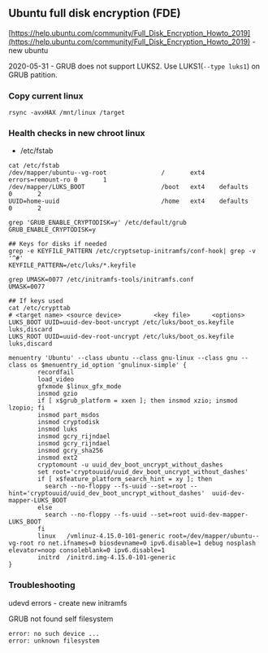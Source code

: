## Ubuntu full disk encryption (FDE)

[https://help.ubuntu.com/community/Full_Disk_Encryption_Howto_2019](https://help.ubuntu.com/community/Full_Disk_Encryption_Howto_2019) - new ubuntu

2020-05-31 - GRUB does not support LUKS2. Use LUKS1(`--type luks1`) on GRUB patition.

### Copy current linux

```
rsync -avxHAX /mnt/linux /target
```

### Health checks in new chroot linux

- /etc/fstab

```
cat /etc/fstab
/dev/mapper/ubuntu--vg-root               /       ext4    errors=remount-ro 0       1
/dev/mapper/LUKS_BOOT                     /boot   ext4    defaults          0       2
UUID=home-uuid                            /home   ext4    defaults          0       2
```

```
grep 'GRUB_ENABLE_CRYPTODISK=y' /etc/default/grub
GRUB_ENABLE_CRYPTODISK=y
```

```
## Keys for disks if needed
grep -e KEYFILE_PATTERN /etc/cryptsetup-initramfs/conf-hook| grep -v '^#'
KEYFILE_PATTERN=/etc/luks/*.keyfile
```

```
grep UMASK=0077 /etc/initramfs-tools/initramfs.conf
UMASK=0077
```

```
## If keys used
cat /etc/crypttab
# <target name> <source device>         <key file>      <options>
LUKS_BOOT UUID=uuid-dev-boot-uncrypt /etc/luks/boot_os.keyfile luks,discard
LUKS_ROOT UUID=uuid-dev-root-uncrypt /etc/luks/boot_os.keyfile luks,discard
```

```
menuentry 'Ubuntu' --class ubuntu --class gnu-linux --class gnu --class os $menuentry_id_option 'gnulinux-simple' {
        recordfail
        load_video
        gfxmode $linux_gfx_mode
        insmod gzio
        if [ x$grub_platform = xxen ]; then insmod xzio; insmod lzopio; fi
        insmod part_msdos
        insmod cryptodisk
        insmod luks
        insmod gcry_rijndael
        insmod gcry_rijndael
        insmod gcry_sha256
        insmod ext2
        cryptomount -u uuid_dev_boot_uncrypt_without_dashes
        set root='cryptouuid/uuid_dev_boot_uncrypt_without_dashes'
        if [ x$feature_platform_search_hint = xy ]; then
          search --no-floppy --fs-uuid --set=root --hint='cryptouuid/uuid_dev_boot_uncrypt_without_dashes'  uuid-dev-mapper-LUKS_BOOT
        else
          search --no-floppy --fs-uuid --set=root uuid-dev-mapper-LUKS_BOOT
        fi
        linux   /vmlinuz-4.15.0-101-generic root=/dev/mapper/ubuntu--vg-root ro net.ifnames=0 biosdevname=0 ipv6.disable=1 debug nosplash elevator=noop consoleblank=0 ipv6.disable=1
        initrd  /initrd.img-4.15.0-101-generic
}
```


### Troubleshooting

udevd errors - create new initramfs

GRUB not found self filesystem

```
error: no such device ...
error: unknown filesystem
```

